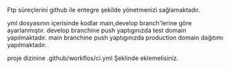 Ftp süreçlerini github ile entegre şekilde yönetmenizi sağlamaktadır.

yml dosyasının içerisinde kodlar main,develop branch'lerine göre ayarlanmıştır. 
develop branchine push yaptıgınızda test domain yapılmaktadır.
main branchine push yaptıgınızda production domain dağıtımı yapılmaktadır.


proje dizinine .github/workflos/ci.yml  Şeklinde eklemelisiniz.
